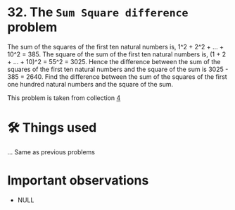 # 32. The `Sum Square difference` problem

The sum of the squares of the first ten natural numbers is,
1^2 + 2^2 + ... + 10^2 = 385.
The square of the sum of the first ten natural numbers is,
(1 + 2 + ... + 10)^2 = 55^2 = 3025.
Hence the difference between the sum of the squares of the first ten natural numbers and the square of the sum is 3025 - 385 = 2640.
Find the difference between the sum of the squares of the first one hundred natural numbers and the square of the sum.

This problem is taken from collection [4](https://github.com/harishtpj/Project-Unikode/blob/master/README.md#%E2%84%B9-about)

# 🛠 Things used
... Same as previous problems


# Important observations
- NULL
